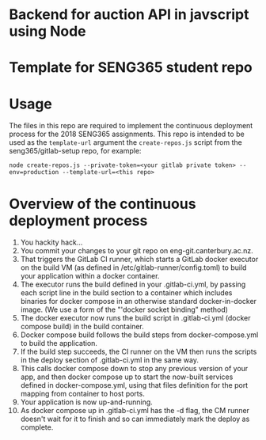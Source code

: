 # Backend for auction API in javscript using Node




# Template for SENG365 student repo

# Usage

The files in this repo are required to implement the continuous deployment process for the 2018 SENG365 assignments. This repo is intended to be used as the `template-url` argument the `create-repos.js` script from the seng365/gitlab-setup repo, for example:
 
`node create-repos.js --private-token=<your gitlab private token> --env=production --template-url=<this repo>`

# Overview of the continuous deployment process

1. You hackity hack...
2. You commit your changes to your git repo on eng-git.canterbury.ac.nz.
3. That triggers the GitLab CI runner, which starts a GitLab docker executor on the build VM (as defined in /etc/gitlab-runner/config.toml) to build your application within a docker container.
4. The executor runs the build defined in your .gitlab-ci.yml, by passing each script line in the build section to a container which includes binaries for docker compose in an otherwise standard docker-in-docker image. (We use a form of the "'docker socket binding" method) 
5. The docker executor now runs the build script in .gitlab-ci.yml (docker compose build) in the build container.
6. Docker compose build follows the build steps from docker-compose.yml to build the application.
7. If the build step succeeds, the CI runner on the VM then runs the scripts in the deploy section of .gitlab-ci.yml in the same way.
8. This calls docker compose down to stop any previous version of your app, and then docker compose up to start the now-built services defined in docker-compose.yml, using that files definition for the port mapping from container to host ports. 
9. Your application is now up-and-running.
10. As docker compose up in .gitlab-ci.yml has the -d flag, the CM runner doesn't wait for it to finish and so can immediately mark the deploy as complete.
